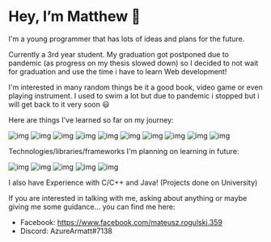 # Hey, I’m Matthew :wave: 
I'm a young programmer that has lots of ideas and plans for the future.

Currently a 3rd year student. My graduation got postponed due to pandemic (as progress on my thesis slowed down) so I decided to not wait for graduation and use the time i have to learn Web development!

I'm interested in many random things be it a good book, video game or even playing instrument. 
I used to swim a lot but due to pandemic i stopped but i will get back to it very soon :smiley:

Here are things I've learned so far on my journey:

   ![img](https://img.shields.io/static/v1?label=HTML&message=&nbsp;&color=orange)
   ![img](https://img.shields.io/static/v1?label=CSS&message=&nbsp;&color=informational)
   ![img](https://img.shields.io/static/v1?label=Sass&message=&nbsp;&color=ff69b4)
   ![img](https://img.shields.io/static/v1?label=JavaScript&message=&nbsp;&color=yellow)
   ![img](https://img.shields.io/static/v1?label=NPM&message=&nbsp;&color=red)
   ![img](https://img.shields.io/static/v1?label=JQuery&message=&nbsp;&color=lightgrey)
   ![img](https://img.shields.io/static/v1?label=Bootstrap&message=&nbsp;&color=blueviolet)
   ![img](https://img.shields.io/static/v1?label=React&message=&nbsp;&color=9cf)
   ![img](https://img.shields.io/static/v1?label=Redux&message=&nbsp;&color=9cf)
   ![img](https://img.shields.io/static/v1?label=React-Router&message=&nbsp;&color=9cf)
   
Technologies/libraries/frameworks I'm planning on learning in future:
   
   ![img](https://img.shields.io/static/v1?label=Next.js&message=&nbsp;&color=lightgrey)
   ![img](https://img.shields.io/static/v1?label=Node.js&message=&nbsp;&color=brightgreen)
   ![img](https://img.shields.io/static/v1?label=Express&message=&nbsp;&color=lightgrey)
   ![img](https://img.shields.io/static/v1?label=MongoDB&message=&nbsp;&color=inactive)
   ![img](https://img.shields.io/static/v1?label=Salesforce&message=&nbsp;&color=informational)

I also have Experience with C/C++ and Java! (Projects done on University)

If you are interested in talking with me, asking about anything or maybe giving me some guidance... you can find me here:

  - Facebook: https://www.facebook.com/mateusz.rogulski.359
  - Discord: AzureArmatt#7138


<!---
AzureArmatt/AzureArmatt is a ✨ special ✨ repository because its `README.md` (this file) appears on your GitHub profile.
You can click the Preview link to take a look at your changes.
--->
